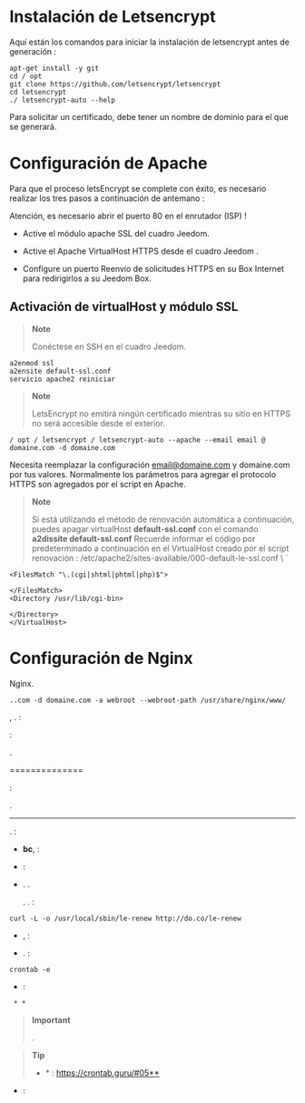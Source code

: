 Instalación de Letsencrypt 
===========================

Aquí están los comandos para iniciar la instalación de letsencrypt antes de
generación :

    apt-get install -y git
    cd / opt
    git clone https://github.com/letsencrypt/letsencrypt
    cd letsencrypt
    ./ letsencrypt-auto --help

Para solicitar un certificado, debe tener un nombre de
dominio para el que se generará.

Configuración de Apache 
======================

Para que el proceso letsEncrypt se complete con éxito, es
necesario realizar los tres pasos a continuación de antemano :

Atención, es necesario abrir el puerto 80 en el enrutador (ISP) ! 

-   Active el módulo apache SSL del cuadro Jeedom.

-   Active el Apache VirtualHost HTTPS desde el cuadro Jeedom .

-   Configure un puerto Reenvío de solicitudes HTTPS en su Box
    Internet para redirigirlos a su Jeedom Box.

Activación de virtualHost y módulo SSL 
------------------------------------------

> **Note**
>
> Conéctese en SSH en el cuadro Jeedom.

    a2enmod ssl
    a2ensite default-ssl.conf
    servicio apache2 reiniciar

> **Note**
>
> LetsEncrypt no emitirá ningún certificado mientras su sitio
> en HTTPS no será accesible desde el exterior.

    / opt / letsencrypt / letsencrypt-auto --apache --email email @ domaine.com -d domaine.com

Necesita reemplazar la configuración <email@domaine.com> y domaine.com
por tus valores. Normalmente los parámetros para agregar el protocolo HTTPS
son agregados por el script en Apache.

> **Note**
>
> Si está utilizando el método de renovación automática a continuación,
> puedes apagar virtualHost **default-ssl.conf** con el
> comando **a2dissite default-ssl.conf** Recuerde informar el código por
> predeterminado a continuación en el VirtualHost creado por el script
> renovación :
> /etc/apache2/sites-available/000-default-le-ssl.conf \ `

    <FilesMatch "\.(cgi|shtml|phtml|php)$">
       
    </FilesMatch>
    <Directory /usr/lib/cgi-bin>
       
    </Directory>
    </VirtualHost>

Configuración de Nginx 
======================


Nginx.

    ..com -d domaine.com -a webroot --webroot-path /usr/share/nginx/www/

,
. 
 :

    


 :

    

    

    

    

    

.

    

 
==============

 :

    


.

 
-------------------

. 
 :

-    **bc**,  :

<!-- -->

    

-   
    :

<!-- -->

    

-   .
    . 
    
    . 
    . :

<!-- -->

    curl -L -o /usr/local/sbin/le-renew http://do.co/le-renew
    
    

-   ,
     :

<!-- -->

    
    

-   .  :

<!-- -->

    crontab -e

-    :

<!-- -->

     * * 

> **Important**
>
> .

> **Tip**
>
> * \* 
>  :
> <https://crontab.guru/#05**>

-   
     :

<!-- -->

    
    
